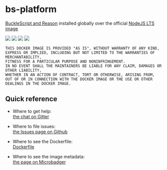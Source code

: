 # bs-platform

[BuckleScript and Reason](https://www.npmjs.com/package/bs-platform) installed globally over the official [NodeJS LTS image](https://hub.docker.com/_/node)

[url]: https://microbadger.com/images/andreysenov/bs-platform
[chat-url]: https://gitter.im/_dockerfiles/community

[![](https://images.microbadger.com/badges/version/andreysenov/bs-platform.svg)][url]
[![](https://images.microbadger.com/badges/image/andreysenov/bs-platform.svg)][url]
[![](https://images.microbadger.com/badges/commit/andreysenov/bs-platform.svg)][url]
[![](https://badges.gitter.im/AndreySenov/dockerfiles.svg)][chat-url]

```
THIS DOCKER IMAGE IS PROVIDED "AS IS", WITHOUT WARRANTY OF ANY KIND,
EXPRESS OR IMPLIED, INCLUDING BUT NOT LIMITED TO THE WARRANTIES OF MERCHANTABILITY,
FITNESS FOR A PARTICULAR PURPOSE AND NONINFRINGEMENT.
IN NO EVENT SHALL THE MAINTAINERS BE LIABLE FOR ANY CLAIM, DAMAGES OR OTHER LIABILITY,
WHETHER IN AN ACTION OF CONTRACT, TORT OR OTHERWISE, ARISING FROM,
OUT OF OR IN CONNECTION WITH THE DOCKER IMAGE OR THE USE OR OTHER DEALINGS IN THE DOCKER IMAGE.
```

## Quick reference

* Where to get help:<br>
[the chat on Gitter][chat-url]

* Where to file issues:<br>
[the Issues page on Github](https://github.com/AndreySenov/dockerfiles/issues)

* Where to see the Dockerfile:<br>
[Dockerfile](https://github.com/AndreySenov/dockerfiles/blob/master/bs-platform/Dockerfile)

* Where to see the image metadata:<br>
[the page on Microbadger][url]
